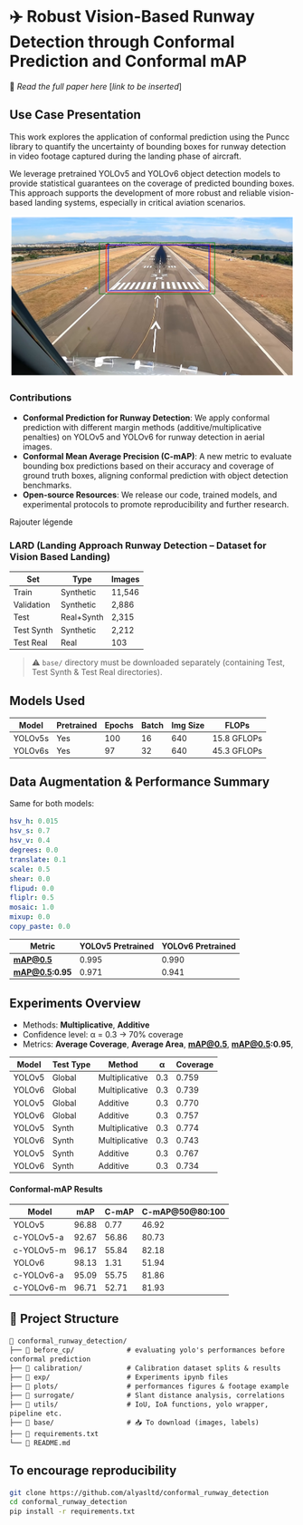 # ✈️ Robust Vision-Based Runway Detection through Conformal Prediction and Conformal mAP 

📄 *Read the full paper here* [*link to be inserted*] 

## Use Case Presentation
This work explores the application of conformal prediction using the Puncc library to quantify the uncertainty of bounding boxes for runway detection in video footage captured during the landing phase of aircraft.

We leverage pretrained YOLOv5 and YOLOv6 object detection models to provide statistical guarantees on the coverage of predicted bounding boxes. This approach supports the development of more robust and reliable vision-based landing systems, especially in critical aviation scenarios.

![Alt text](./plots/v5_m/cropped.png)

### Contributions

- **Conformal Prediction for Runway Detection**: We apply conformal prediction with different margin methods (additive/multiplicative penalties) on YOLOv5 and YOLOv6 for runway detection in aerial images.
- **Conformal Mean Average Precision (C-mAP)**: A new metric to evaluate bounding box predictions based on their accuracy and coverage of ground truth boxes, aligning conformal prediction with object detection benchmarks.
- **Open-source Resources**: We release our code, trained models, and experimental protocols to promote reproducibility and further research.


Rajouter légende 
###  LARD (Landing Approach Runway Detection – Dataset for Vision Based Landing)

| Set          | Type         |  Images |
|--------------|--------------|----------|
| Train        | Synthetic    | 11,546   |
| Validation   | Synthetic    | 2,886    |
| Test         | Real+Synth   | 2,315    |
| Test Synth   | Synthetic    | 2,212    |
| Test Real    | Real         | 103      |

> ⚠️ `base/` directory must be downloaded separately (containing Test, Test Synth & Test Real directories).


## Models Used

| Model    | Pretrained | Epochs | Batch | Img Size | FLOPs         |
|----------|------------|--------|-------|----------|----------------|
| YOLOv5s  | Yes        | 100    | 16    | 640      | 15.8 GFLOPs    |
| YOLOv6s  | Yes        | 97     | 32    | 640      | 45.3 GFLOPs    |


## Data Augmentation & Performance Summary

Same for both models:
```yaml
hsv_h: 0.015
hsv_s: 0.7
hsv_v: 0.4
degrees: 0.0
translate: 0.1
scale: 0.5
shear: 0.0
flipud: 0.0
fliplr: 0.5
mosaic: 1.0
mixup: 0.0
copy_paste: 0.0
```


| Metric            | YOLOv5 Pretrained | YOLOv6 Pretrained |
|------------------|------------------|------------------|
| **mAP@0.5**       | 0.995            | 0.990            |
| **mAP@0.5:0.95**  | 0.971            | 0.941            |


## Experiments Overview

- Methods: **Multiplicative**, **Additive**
- Confidence level: α = 0.3 → 70% coverage
- Metrics: **Average Coverage**, **Average Area**, **mAP@0.5**, **mAP@0.5:0.95**,

| Model      | Test Type | Method        | α | Coverage |
|------------|-----------|---------------|---|----------|
| YOLOv5     | Global    | Multiplicative| 0.3 | 0.759 |
| YOLOv6     | Global    | Multiplicative| 0.3 | 0.739 |
| YOLOv5     | Global    | Additive | 0.3 | 0.770 |
| YOLOv6     | Global    | Additive | 0.3 | 0.757 |
| YOLOv5     | Synth     | Multiplicative | 0.3 | 0.774 |
| YOLOv6     | Synth     | Multiplicative | 0.3 | 0.743 |
| YOLOv5     | Synth     | Additive | 0.3 | 0.767 |
| YOLOv6     | Synth     | Additive | 0.3 | 0.734 |

#### Conformal-mAP Results

| Model         | mAP   | C-mAP | C-mAP@50@80:100 |
|---------------|-------|-------|-----------------|
| YOLOv5        | 96.88 | 0.77  | 46.92           |
| c-YOLOv5-a    | 92.67 | 56.86 | 80.73           |
| c-YOLOv5-m    | 96.17 | 55.84 | 82.18           |
| YOLOv6        | 98.13 | 1.31  | 51.94           |
| c-YOLOv6-a    | 95.09 | 55.75 | 81.86           |
| c-YOLOv6-m    | 96.71 | 52.71 | 81.93           |


## 📂 Project Structure
```
📂 conformal_runway_detection/
├── 📁 before_cp/             # evaluating yolo's performances before conformal prediction
├── 📁 calibration/           # Calibration dataset splits & results
├── 📁 exp/                   # Experiments ipynb files
├── 📁 plots/                 # performances figures & footage example
├── 📁 surrogate/             # Slant distance analysis, correlations
├── 📁 utils/                 # IoU, IoA functions, yolo wrapper, pipeline etc.
├── 📁 base/                  # 📥 To download (images, labels)
├── 📄 requirements.txt
└── 📄 README.md
```

##  To encourage reproducibility

```bash
git clone https://github.com/alyasltd/conformal_runway_detection
cd conformal_runway_detection
pip install -r requirements.txt
```
